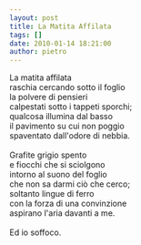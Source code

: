 ```yaml
---
layout: post
title: La Matita Affilata
tags: []
date: 2010-01-14 18:21:00
author: pietro
---
```

La matita affilata<br/>raschia cercando sotto il foglio<br/>la polvere di pensieri<br/>calpestati sotto i tappeti sporchi;<br/>qualcosa illumina dal basso<br/>il pavimento su cui non poggio<br/>spaventato dall'odore di nebbia.<br/><br/>Grafite grigio spento<br/>e fiocchi che si sciolgono<br/>intorno al suono del foglio<br/>che non sa darmi ciò che cerco;<br/>soltanto lingue di ferro<br/>con la forza di una convinzione<br/>aspirano l'aria davanti a me.<br/><br/>Ed io soffoco.

